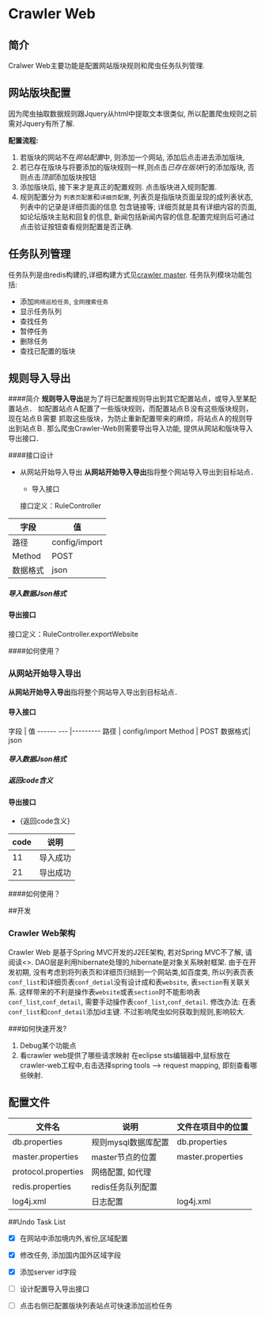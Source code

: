 # Crawler Web

## 简介
Cralwer Web主要功能是配置网站版块规则和爬虫任务队列管理.

## 网站版块配置

因为爬虫抽取数据规则跟Jquery从html中提取文本很类似, 所以配置爬虫规则之前需对Jquery有所了解.

**配置流程:**

1. 若版块的网站不在*网站配置*中, 则添加一个网站, 添加后点击进去添加版块, 
2. 若已存在版块与将要添加的版块规则一样,则点击*已存在版块*行的添加版块, 否则点击*顶部*添加版块按钮
3. 添加版块后, 接下来才是真正的配置规则. 点击版块进入规则配置.
4. 规则配置分为 `列表页配置`和`详细页配置`, 列表页是指版块页面呈现的成列表状态, 列表中的记录是详细页面的信息
包含链接等; 详细页就是具有详细内容的页面,如论坛版块主贴和回复的信息, 新闻包括新闻内容的信息.配置完规则后可通过点击验证按钮查看规则配置是否正确.

## 任务队列管理
任务队列是由redis构建的,详细构建方式见[crawler master](master.md#_3).
任务队列模块功能包括:
- 添加`网络巡检任务`, `全网搜索任务`
- 显示任务队列
- 查找任务
- 暂停任务
- 删除任务
- 查找已配置的版块

## 规则导入导出
####简介
**规则导入导出**是为了将已配置规则导出到其它配置站点，或导入至某配置站点．
如配置站点Ａ配置了一些版块规则，而配置站点Ｂ没有这些版块规则，现在站点Ｂ需要
抓取这些版块，为防止重新配置带来的麻烦，将站点Ａ的规则导出到站点Ｂ.
那么爬虫Crawler-Web则需要导出导入功能, 提供从网站和版块导入导出接口．
  
####接口设计
* 从网站开始导入导出
**从网站开始导入导出**指将整个网站导入导出到目标站点．

  * 导入接口
  
  接口定义：RuleController

字段  |  值   
-----------|---------
路径     |   config/import   
Method |   POST    
数据格式|  json    


##### 导入数据Json格式

#### 导出接口

接口定义：RuleController.exportWebsite

####如何使用？

### 从网站开始导入导出

**从网站开始导入导出**指将整个网站导入导出到目标站点．

#### 导入接口

字段      |   值
------  ---     |---------
路径      |   config/import
Method  |   POST
数据格式|   json

##### 导入数据Json格式

##### 返回code含义

#### 导出接口

* {返回code含义}

code     |说明             
-----------|---------
   11       |  导入成功    
   21       |  导出成功    


####如何使用？


##开发
### Crawler Web架构
Crawler Web 是基于Spring MVC开发的J2EE架构, 若对Spring MVC不了解, 请阅读<<Spring In Action>>.
DAO层是利用hibernate处理的,hibernate是对象关系映射框架. 
由于在开发初期, 没有考虑到将列表页和详细页归结到一个网站类,如百度类, 所以列表页表`conf_list`和详细页表`conf_detial`没有设计成和表`website`, 
表`section`有关联关系. 这样带来的不利是操作表`website`或表`section`时不能影响表`conf_list`,`conf_detail`,
需要手动操作表`conf_list`,`conf_detail`.
修改办法: 在表`conf_list`和`conf_detail`添加id主键. 不过影响爬虫如何获取到规则,影响较大.

###如何快速开发?
1. Debug某个功能点
2. 看crawler web提供了哪些请求映射
在eclipse sts编辑器中,鼠标放在crawler-web工程中,右击选择spring tools --> request mapping, 即刻查看哪些映射.

## 配置文件
文件名             | 说明                        | 文件在项目中的位置
----------              |------------                   |-------------
db.properties   | 规则mysql数据库配置    |   db.properties
master.properties   | master节点的位置   | master.properties
protocol.properties | 网络配置, 如代理     |
redis.properties        | redis任务队列配置   |
log4j.xml           | 日志配置                  | log4j.xml

##Undo Task List

- [x] 在网站中添加境内外,省份,区域配置
- [x] 修改任务, 添加国内国外区域字段
- [x] 添加server id字段
- [ ] 设计配置导入导出接口
- [ ] 点击右侧已配置版块列表站点可快速添加巡检任务
  
  
